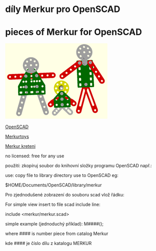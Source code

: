 # díly Merkur pro OpenSCAD

# pieces of Merkur for OpenSCAD

![logo](img/merkur-logo.png)

[OpenSCAD](https://openscad.org)

[Merkurtoys](https://www.merkurtoys.cz)

[Merkur kreteni](http://merkur.kreteni.cz)

no licensed: free for any use

použití: zkopíruj soubor do knihovní složky programu OpenSCAD např.:

use: copy file to library directory use to OpenSCAD eg:

$HOME/Documents/OpenSCAD/library/merkur
 

Pro zjednodušené zobrazení do souboru scad vlož řádku:

For simple view insert to file scad include line:

include <merkur/merkur.scad> 


<!-- 

for detailed view install (detailní pohled)
library BOSL2

instaluj knihovnu BOSL2

[BOSL2](https://github.com/BelfrySCAD/BOSL2.git) -->

simple example (jednoduchý příklad):  M####();

where #### is number piece from catalog Merkur

kde #### je číslo dílu z katalogu MERKUR

